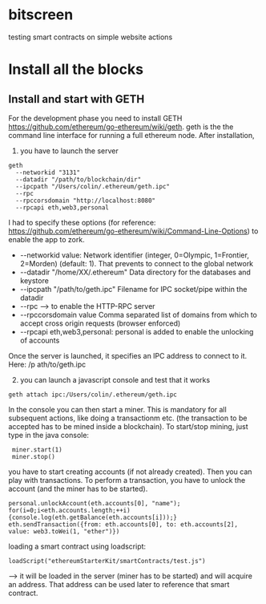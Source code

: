 # bitscreen

testing smart contracts on simple website actions

# Install all the blocks

## Install and start with GETH
For the development phase you need to install GETH https://github.com/ethereum/go-ethereum/wiki/geth. geth is the the command line interface for running a full ethereum node. After installation, 

1. you have to launch the server
```
geth 
  --networkid "3131"  
  --datadir "/path/to/blockchain/dir" 
  --ipcpath "/Users/colin/.ethereum/geth.ipc" 
  --rpc 
  --rpccorsdomain "http://localhost:8080" 
  --rpcapi eth,web3,personal
```

I had to specify these options (for reference: https://github.com/ethereum/go-ethereum/wiki/Command-Line-Options) to enable the app to zork.
*  --networkid value:  Network identifier (integer, 0=Olympic, 1=Frontier, 2=Morden) (default: 1). That prevents to connect to the global network
* --datadir "/home/XX/.ethereum"  Data directory for the databases and keystore
* --ipcpath "/path/to/geth.ipc"  Filename for IPC socket/pipe within the datadir
* --rpc --> to enable the HTTP-RPC server
* --rpccorsdomain value Comma separated list of domains from which to accept cross origin requests (browser enforced)
* --rpcapi eth,web3,personal: personal is added to enable the unlocking of accounts

Once the server is launched, it specifies an IPC address to connect to it. Here: /p  ath/to/geth.ipc

2. you can launch a javascript console and test that it works
```
geth attach ipc:/Users/colin/.ethereum/geth.ipc
```
In the console you can then start a miner. This is mandatory for all subsequent actions, like doing a transactionm etc. (the transaction to be accepted has to be mined inside a blockchain). To start/stop mining, just type in the java console:
```
 miner.start(1)
 miner.stop()
```
you have to start creating accounts (if not already created). Then you can play with transactions. To perform a transaction, you have to unlock the account (and the miner has to be started).
```
personal.unlockAccount(eth.accounts[0], "name");
for(i=0;i<eth.accounts.length;++i){console.log(eth.getBalance(eth.accounts[i]));}
eth.sendTransaction({from: eth.accounts[0], to: eth.accounts[2], value: web3.toWei(1, "ether")})
```


loading a smart contract using loadscript:
```
loadScript("ethereumStarterKit/smartContracts/test.js")
```
--> it will be loaded in the server (miner has to be started) and will acquire an address. That address can be used later to reference that smart contract.

